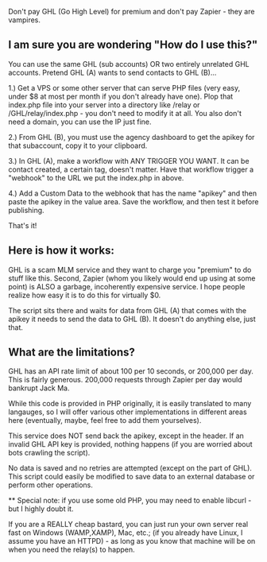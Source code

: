 Don't pay GHL (Go High Level) for premium and don't pay Zapier - they are vampires.

I am sure you are wondering "How do I use this?"
--------------------------------------------------------------------------------------------
You can use the same GHL (sub accounts) OR two entirely unrelated GHL accounts. Pretend GHL (A) wants to send contacts to GHL (B)...

1.) Get a VPS or some other server that can serve PHP files (very easy, under $8 at most per month if you don't already have one). Plop that index.php file into your server into a directory like /relay or /GHL/relay/index.php - you don't need to modify it at all. You also don't need a domain, you can use the IP just fine.

2.) From GHL (B), you must use the agency dashboard to get the apikey for that subaccount, copy it to your clipboard.

3.) In GHL (A), make a workflow with ANY TRIGGER YOU WANT. It can be contact created, a certain tag, doesn't matter. Have that workflow trigger a "webhook" to the URL we put the index.php in above.

4.) Add a Custom Data to the webhook that has the name "apikey" and then paste the apikey in the value area. Save the workflow, and then test it before publishing.

That's it!

Here is how it works:
--------------------------------------------------------------------------------------------
GHL is a scam MLM service and they want to charge you "premium" to do stuff like this. Second, Zapier (whom you likely would end up using at some point) is ALSO a garbage, incoherently expensive service. I hope people realize how easy it is to do this for virtually $0.

The script sits there and waits for data from GHL (A) that comes with the apikey it needs to send the data to GHL (B). It doesn't do anything else, just that.

What are the limitations?
--------------------------------------------------------------------------------------------
GHL has an API rate limit of about 100 per 10 seconds, or 200,000 per day. This is fairly generous. 200,000 requests through Zapier per day would bankrupt Jack Ma.

While this code is provided in PHP originally, it is easily translated to many langauges, so I will offer various other implementations in different areas here (eventually, maybe, feel free to add them yourselves).

This service does NOT send back the apikey, except in the header. If an invalid GHL API key is provided, nothing happens (if you are worried about bots crawling the script).

No data is saved and no retries are attempted (except on the part of GHL). This script could easily be modified to save data to an external database or perform other operations.

** Special note: if you use some old PHP, you may need to enable libcurl - but I highly doubt it.

If you are a REALLY cheap bastard, you can just run your own server real fast on Windows (WAMP,XAMP), Mac, etc.; (if you already have Linux, I assume you have an HTTPD) - as long as you know that machine will be on when you need the relay(s) to happen.

